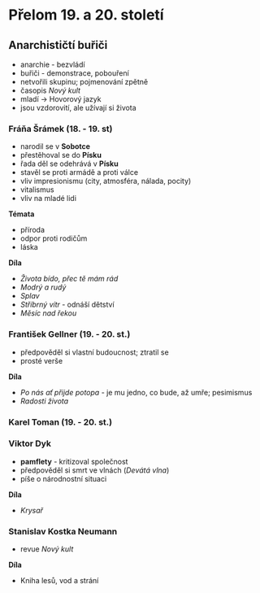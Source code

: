 # Přelom 19. a 20. století

## Anarchističtí buřiči

- anarchie - bezvládí
- buřiči - demonstrace, pobouření
- netvořili skupinu; pojmenování zpětně
- časopis *Nový kult*
- mladí -> Hovorový jazyk
- jsou vzdorovití, ale užívají si života

### Fráňa Šrámek (18. - 19. st)

- narodil se v **Sobotce**
- přestěhoval se do **Písku**
- řada děl se odehrává v **Písku**
- stavěl se proti armádě a proti válce
- vliv impresionismu (city, atmosféra, nálada, pocity)
- vitalismus
- vliv na mladé lidi

**Témata**

- příroda
- odpor proti rodičům
- láska

**Díla**

- *Života bído, přec tě mám rád*
- *Modrý a rudý*
- *Splav*
- *Stříbrný vítr* - odnáší dětství
- *Měsíc nad řekou*

### František Gellner (19. - 20. st.)

- předpověděl si vlastní budoucnost; ztratil se
- prosté verše

**Díla**

- *Po nás ať přijde potopa* - je mu jedno, co bude, až umře; pesimismus
- *Radosti života*

### Karel Toman (19. - 20. st.)



### Viktor Dyk

- **pamflety** - kritizoval společnost
- předpověděl si smrt ve vlnách (*Devátá vlna*)
- píše o národnostní situaci

**Díla**

- *Krysař*

### Stanislav Kostka Neumann

- revue *Nový kult*

**Díla**

- Kniha lesů, vod a strání